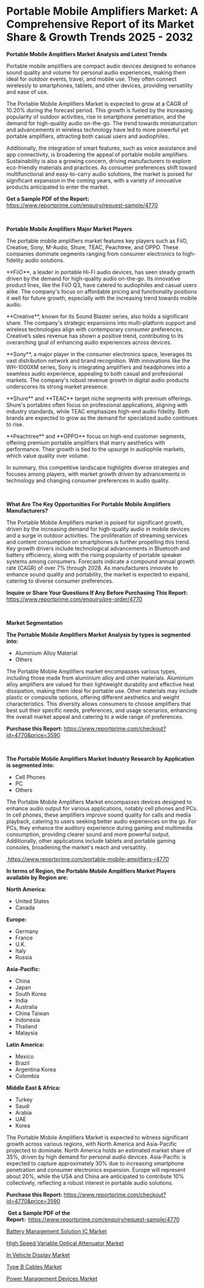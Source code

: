 <p><h1>Portable Mobile Amplifiers Market: A Comprehensive Report of its Market Share & Growth Trends 2025 - 2032</h1></p><p><strong>Portable Mobile Amplifiers Market Analysis and Latest Trends</strong></p>
<p><p>Portable mobile amplifiers are compact audio devices designed to enhance sound quality and volume for personal audio experiences, making them ideal for outdoor events, travel, and mobile use. They often connect wirelessly to smartphones, tablets, and other devices, providing versatility and ease of use.</p><p>The Portable Mobile Amplifiers Market is expected to grow at a CAGR of 10.20% during the forecast period. This growth is fueled by the increasing popularity of outdoor activities, rise in smartphone penetration, and the demand for high-quality audio on-the-go. The trend towards miniaturization and advancements in wireless technology have led to more powerful yet portable amplifiers, attracting both casual users and audiophiles.</p><p>Additionally, the integration of smart features, such as voice assistance and app connectivity, is broadening the appeal of portable mobile amplifiers. Sustainability is also a growing concern, driving manufacturers to explore eco-friendly materials and practices. As consumer preferences shift toward multifunctional and easy-to-carry audio solutions, the market is poised for significant expansion in the coming years, with a variety of innovative products anticipated to enter the market.</p></p>
<p><strong>Get a Sample PDF of the Report:&nbsp;</strong> <a href="https://www.reportprime.com/enquiry/request-sample/4770?utm_campaign=97&utm_medium=2&utm_source=Github&utm_content=ia&utm_term=19032025&utm_id=portable-mobile-amplifiers">https://www.reportprime.com/enquiry/request-sample/4770</a></p>
<p>&nbsp;</p>
<p><strong>Portable Mobile Amplifiers Major Market Players</strong></p>
<p><p>The portable mobile amplifiers market features key players such as FiiO, Creative, Sony, M-Audio, Shure, TEAC, Peachtree, and OPPO. These companies dominate segments ranging from consumer electronics to high-fidelity audio solutions.</p><p>**FiiO**, a leader in portable Hi-Fi audio devices, has seen steady growth driven by the demand for high-quality audio on-the-go. Its innovative product lines, like the FiiO Q3, have catered to audiophiles and casual users alike. The company's focus on affordable pricing and functionality positions it well for future growth, especially with the increasing trend towards mobile audio.</p><p>**Creative**, known for its Sound Blaster series, also holds a significant share. The company's strategic expansions into multi-platform support and wireless technologies align with contemporary consumer preferences. Creative’s sales revenue has shown a positive trend, contributing to its overarching goal of enhancing audio experiences across devices.</p><p>**Sony**, a major player in the consumer electronics space, leverages its vast distribution network and brand recognition. With innovations like the WH-1000XM series, Sony is integrating amplifiers and headphones into a seamless audio experience, appealing to both casual and professional markets. The company's robust revenue growth in digital audio products underscores its strong market presence.</p><p>**Shure** and **TEAC** target niche segments with premium offerings. Shure's portables often focus on professional applications, aligning with industry standards, while TEAC emphasizes high-end audio fidelity. Both brands are expected to grow as the demand for specialized audio continues to rise.</p><p>**Peachtree** and **OPPO** focus on high-end customer segments, offering premium portable amplifiers that marry aesthetics with performance. Their growth is tied to the upsurge in audiophile markets, which value quality over volume.</p><p>In summary, this competitive landscape highlights diverse strategies and focuses among players, with market growth driven by advancements in technology and changing consumer preferences in audio quality.</p></p>
<p>&nbsp;</p>
<p><strong>What Are The Key Opportunities For Portable Mobile Amplifiers Manufacturers?</strong></p>
<p><p>The Portable Mobile Amplifiers market is poised for significant growth, driven by the increasing demand for high-quality audio in mobile devices and a surge in outdoor activities. The proliferation of streaming services and content consumption on smartphones is further propelling this trend. Key growth drivers include technological advancements in Bluetooth and battery efficiency, along with the rising popularity of portable speaker systems among consumers. Forecasts indicate a compound annual growth rate (CAGR) of over 7% through 2028. As manufacturers innovate to enhance sound quality and portability, the market is expected to expand, catering to diverse consumer preferences.</p></p>
<p><strong>Inquire or Share Your Questions If Any Before Purchasing This Report:</strong> <a href="https://www.reportprime.com/enquiry/pre-order/4770?utm_campaign=97&utm_medium=2&utm_source=Github&utm_content=ia&utm_term=19032025&utm_id=portable-mobile-amplifiers">https://www.reportprime.com/enquiry/pre-order/4770</a></p>
<p>&nbsp;</p>
<p><strong>Market Segmentation</strong></p>
<p><strong>The Portable Mobile Amplifiers Market Analysis by types is segmented into:</strong></p>
<p><ul><li>Aluminium Alloy Material</li><li>Others</li></ul></p>
<p><p>The Portable Mobile Amplifiers market encompasses various types, including those made from aluminium alloy and other materials. Aluminium alloy amplifiers are valued for their lightweight durability and effective heat dissipation, making them ideal for portable use. Other materials may include plastic or composite options, offering different aesthetics and weight characteristics. This diversity allows consumers to choose amplifiers that best suit their specific needs, preferences, and usage scenarios, enhancing the overall market appeal and catering to a wide range of preferences.</p></p>
<p><strong>Purchase this Report:&nbsp;</strong><a href="https://www.reportprime.com/checkout?id=4770&price=3590&utm_campaign=97&utm_medium=2&utm_source=Github&utm_content=ia&utm_term=19032025&utm_id=portable-mobile-amplifiers">https://www.reportprime.com/checkout?id=4770&price=3590</a></p>
<p>&nbsp;</p>
<p><strong>The Portable Mobile Amplifiers Market Industry Research by Application is segmented into:</strong></p>
<p><ul><li>Cell Phones</li><li>PC</li><li>Others</li></ul></p>
<p><p>The Portable Mobile Amplifiers Market encompasses devices designed to enhance audio output for various applications, notably cell phones and PCs. In cell phones, these amplifiers improve sound quality for calls and media playback, catering to users seeking better audio experiences on the go. For PCs, they enhance the auditory experience during gaming and multimedia consumption, providing clearer sound and more powerful output. Additionally, other applications include tablets and portable gaming consoles, broadening the market's reach and versatility.</p></p>
<p><a href="https://www.reportprime.com/portable-mobile-amplifiers-r4770?utm_campaign=97&utm_medium=2&utm_source=Github&utm_content=ia&utm_term=19032025&utm_id=portable-mobile-amplifiers">&nbsp;https://www.reportprime.com/portable-mobile-amplifiers-r4770</a></p>
<p><strong>In terms of Region, the Portable Mobile Amplifiers Market Players available by Region are:</strong></p>
<p>
    <p> <strong> North America: </strong>
        <ul>
            <li>United States</li>
            <li>Canada</li>
        </ul>
        </p> 
    <p> <strong> Europe: </strong>
        <ul>
            <li>Germany</li>
            <li>France</li>
            <li>U.K.</li>
            <li>Italy</li>
            <li>Russia</li>
        </ul>
        </p> 
    <p> <strong> Asia-Pacific: </strong>
        <ul>
            <li>China</li>
            <li>Japan</li>
            <li>South Korea</li>
            <li>India</li>
            <li>Australia</li>
            <li>China Taiwan</li>
            <li>Indonesia</li>
            <li>Thailand</li>
            <li>Malaysia</li>
        </ul>
        </p> 
    <p> <strong> Latin America: </strong>
        <ul>
            <li>Mexico</li>
            <li>Brazil</li>
            <li>Argentina Korea</li>
            <li>Colombia</li>
        </ul>
        </p> 
    <p> <strong> Middle East & Africa: </strong>
        <ul>
            <li>Turkey</li>
            <li>Saudi</li>
            <li>Arabia</li>
            <li>UAE</li>
            <li>Korea</li>
        </ul>
    </p>
    </p>
<p><p>The Portable Mobile Amplifiers Market is expected to witness significant growth across various regions, with North America and Asia-Pacific projected to dominate. North America holds an estimated market share of 35%, driven by high demand for personal audio devices. Asia-Pacific is expected to capture approximately 30% due to increasing smartphone penetration and consumer electronics expansion. Europe will represent about 20%, while the USA and China are anticipated to contribute 10% collectively, reflecting a robust interest in portable audio solutions.</p></p>
<p><strong>Purchase this Report: </strong><a href="https://www.reportprime.com/checkout?id=4770&price=3590&utm_campaign=97&utm_medium=2&utm_source=Github&utm_content=ia&utm_term=19032025&utm_id=portable-mobile-amplifiers">https://www.reportprime.com/checkout?id=4770&price=3590</a></p>
<p>&nbsp;<strong>Get a Sample PDF of the Report:&nbsp;&nbsp;</strong><a href="https://www.reportprime.com/enquiry/request-sample/4770?utm_campaign=97&utm_medium=2&utm_source=Github&utm_content=ia&utm_term=19032025&utm_id=portable-mobile-amplifiers">https://www.reportprime.com/enquiry/request-sample/4770</a></p>
<p><strong></strong></p>
<p><p><a href="https://github.com/botocniveda/Market-Research-Report-List-1/blob/main/battery-management-solution-ic-market.md?utm_campaign=97&utm_medium=2&utm_source=Github&utm_content=ia&utm_term=19032025&utm_id=portable-mobile-amplifiers">Battery Management Solution IC Market</a></p><p><a href="https://github.com/taffouasaoka/Market-Research-Report-List-1/blob/main/high-speed-variable-optical-attenuator-market.md?utm_campaign=97&utm_medium=2&utm_source=Github&utm_content=ia&utm_term=19032025&utm_id=portable-mobile-amplifiers">High Speed Variable Optical Attenuator Market</a></p><p><a href="https://github.com/danitkeavyx7/Market-Research-Report-List-1/blob/main/in-vehicle-display-market.md?utm_campaign=97&utm_medium=2&utm_source=Github&utm_content=ia&utm_term=19032025&utm_id=portable-mobile-amplifiers">In Vehicle Display Market</a></p><p><a href="https://github.com/cordaysamaya/Market-Research-Report-List-1/blob/main/type-b-cables-market.md?utm_campaign=97&utm_medium=2&utm_source=Github&utm_content=ia&utm_term=19032025&utm_id=portable-mobile-amplifiers">Type B Cables Market</a></p><p><a href="https://github.com/kuciakkukalo/Market-Research-Report-List-1/blob/main/power-management-devices-market.md?utm_campaign=97&utm_medium=2&utm_source=Github&utm_content=ia&utm_term=19032025&utm_id=portable-mobile-amplifiers">Power Management Devices Market</a></p></p>